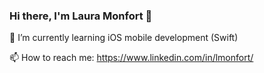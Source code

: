 ### Hi there, I'm Laura Monfort 👋
🌱 I’m currently learning iOS mobile development (Swift)

📫 How to reach me: https://www.linkedin.com/in/lmonfort/

<!--
**laumonfort/laumonfort** is a ✨ _special_ ✨ repository because its `README.md` (this file) appears on your GitHub profile.

Here are some ideas to get you started:

- 🔭 I’m currently working on ...

- 👯 I’m looking to collaborate on ...
- 🤔 I’m looking for help with ...
- 💬 Ask me about ...
- 📫 How to reach me: ...
- 😄 Pronouns: ...
- ⚡ Fun fact: ...
-->
